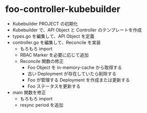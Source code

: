 # foo-controller-kubebuilder

- Kubebuilder PROJECT の初期化
- Kubebuilder で、API Object と Controller のテンプレートを作成
- types.go を編集して、API Object を定義
- controller.go を編集して、Reconcile を実装
  - もろもろ import
  - RBAC Marker を必要に応じて追加
  - Reconcile 関数の修正
    - Foo Object を in-memory-cache から取得する
    - 古い Deployment が存在していたら削除する
    - Foo が管理する Deployment を作成または更新する
    - Foo ステータスを更新する
- main 関数を修正
  - もろもろ import
  - resync period を追加
